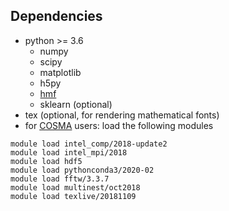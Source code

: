 Dependencies
---------------	

- python >= 3.6
    - numpy
    - scipy
    - matplotlib
    - h5py
    - [hmf](https://hmf.readthedocs.io/en/latest/index.html)
    - sklearn (optional)
- tex (optional, for rendering mathematical fonts)
- for [COSMA](https://www.dur.ac.uk/icc/cosma/) users: load the following modules
```
module load intel_comp/2018-update2
module load intel_mpi/2018
module load hdf5
module load pythonconda3/2020-02
module load fftw/3.3.7
module load multinest/oct2018
module load texlive/20181109
```
